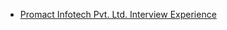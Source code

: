  - [Promact Infotech Pvt. Ltd. Interview Experience](https://www.geeksforgeeks.org/promact-infotech-pvt-ltd-interview-experience/)